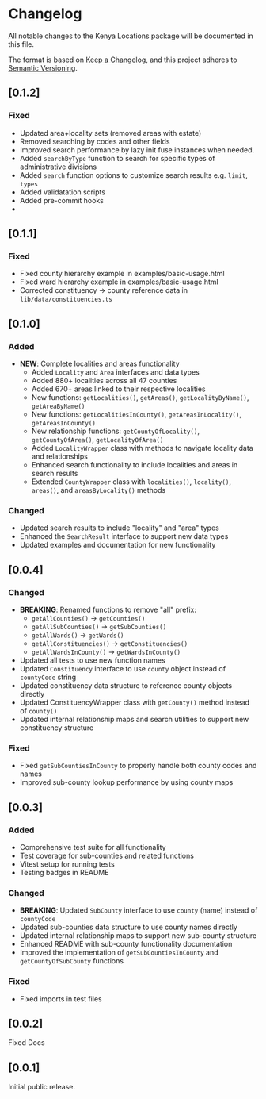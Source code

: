 # Changelog

All notable changes to the Kenya Locations package will be documented in this file.

The format is based on [Keep a Changelog](https://keepachangelog.com/en/1.0.0/), and this project
adheres to [Semantic Versioning](https://semver.org/spec/v2.0.0.html).

## [0.1.2]

### Fixed

- Updated area+locality sets (removed areas with estate)
- Removed searching by codes and other fields
- Improved search performance by lazy init fuse instances when needed.
- Added `searchByType` function to search for specific types of administrative divisions
- Added `search` function options to customize search results e.g. `limit`, `types`
- Added validatation scripts
- Added pre-commit hooks
-

## [0.1.1]

### Fixed

- Fixed county hierarchy example in examples/basic-usage.html
- Fixed ward hierarchy example in examples/basic-usage.html
- Corrected constituency → county reference data in `lib/data/constituencies.ts`

## [0.1.0]

### Added

- **NEW**: Complete localities and areas functionality
  - Added `Locality` and `Area` interfaces and data types
  - Added 880+ localities across all 47 counties
  - Added 670+ areas linked to their respective localities
  - New functions: `getLocalities()`, `getAreas()`, `getLocalityByName()`, `getAreaByName()`
  - New functions: `getLocalitiesInCounty()`, `getAreasInLocality()`, `getAreasInCounty()`
  - New relationship functions: `getCountyOfLocality()`, `getCountyOfArea()`, `getLocalityOfArea()`
  - Added `LocalityWrapper` class with methods to navigate locality data and relationships
  - Enhanced search functionality to include localities and areas in search results
  - Extended `CountyWrapper` class with `localities()`, `locality()`, `areas()`, and
    `areasByLocality()` methods

### Changed

- Updated search results to include "locality" and "area" types
- Enhanced the `SearchResult` interface to support new data types
- Updated examples and documentation for new functionality

## [0.0.4]

### Changed

- **BREAKING**: Renamed functions to remove "all" prefix:
  - `getAllCounties()` → `getCounties()`
  - `getAllSubCounties()` → `getSubCounties()`
  - `getAllWards()` → `getWards()`
  - `getAllConstituencies()` → `getConstituencies()`
  - `getAllWardsInCounty()` → `getWardsInCounty()`
- Updated all tests to use new function names
- Updated `Constituency` interface to use `county` object instead of `countyCode` string
- Updated constituency data structure to reference county objects directly
- Updated ConstituencyWrapper class with `getCounty()` method instead of `county()`
- Updated internal relationship maps and search utilities to support new constituency structure

### Fixed

- Fixed `getSubCountiesInCounty` to properly handle both county codes and names
- Improved sub-county lookup performance by using county maps

## [0.0.3]

### Added

- Comprehensive test suite for all functionality
- Test coverage for sub-counties and related functions
- Vitest setup for running tests
- Testing badges in README

### Changed

- **BREAKING**: Updated `SubCounty` interface to use `county` (name) instead of `countyCode`
- Updated sub-counties data structure to use county names directly
- Updated internal relationship maps to support new sub-county structure
- Enhanced README with sub-county functionality documentation
- Improved the implementation of `getSubCountiesInCounty` and `getCountyOfSubCounty` functions

### Fixed

- Fixed imports in test files

## [0.0.2]

Fixed Docs

## [0.0.1]

Initial public release.
